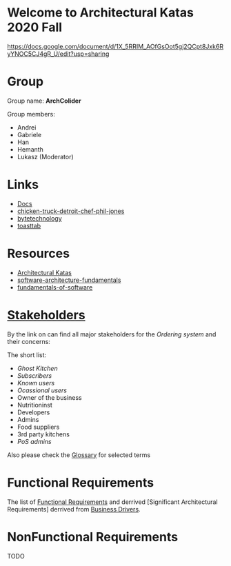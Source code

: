 # Welcome to Architectural Katas 2020 Fall

https://docs.google.com/document/d/1X_5RRIM_AOfGsOot5gj2QCpt8Jxk6RyYNOC5CJ4gR_U/edit?usp=sharing

# Group 
Group name: **ArchColider**

Group members:

* Andrei
* Gabriele
* Han
* Hemanth
* Lukasz (Moderator)

# Links

* [Docs](https://docs.google.com/document/d/1SML3n4JbpZV2PSLRpjaCvBvyUMVsFwlqAQF3VKd_oPU/edit)
* [chicken-truck-detroit-chef-phil-jones](https://eu.freep.com/story/entertainment/dining/mark-kurlyandchik/2020/06/11/chicken-truck-detroit-chef-phil-jones/5342730002/)
* [bytetechnology](https://bytetechnology.co/#how-it-works) 
* [toasttab](https://pos.toasttab.com/)

# Resources

* [Architectural Katas](https://learning.oreilly.com/live-training/courses/architectural-katas/0636920458463/)
* [software-architecture-fundamentals](https://learning.oreilly.com/videos/software-architecture-fundamentals/9781491998991?autoplay=false)
* [fundamentals-of-software](https://learning.oreilly.com/library/view/fundamentals-of-software/9781492043447/)

# [Stakeholders](https://github.com/ldynia/archcolider/blob/master/Stakeholders.md)

By the link on can find all major stakeholders for the _Ordering system_ and their concerns: 

The short list: 
- _Ghost Kitchen_ 
- _Subscribers_ 
- _Known users_ 
- _Ocassional users_ 
- Owner of the business  
- Nutritioninst 
- Developers 
- Admins 
- Food suppliers 
- 3rd party kitchens 
- _PoS admins_ 

Also please check the [Glossary](https://github.com/ldynia/archcolider/blob/master/Glossary.md) for selected terms 

# Functional Requirements

The list of [Functional Requirements](https://github.com/ldynia/archcolider/blob/master/Functional%20Requirements.md) and derrived [Significant Architectural Requirements] derrived from [Business Drivers](https://github.com/ldynia/archcolider/blob/master/BusinessDrivers%20.md#business-drivers-bd). 

# NonFunctional Requirements
TODO

